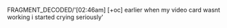 FRAGMENT_DECODED/'[02:46am] [+oc] earlier when my video card wasnt working i started crying seriously'
